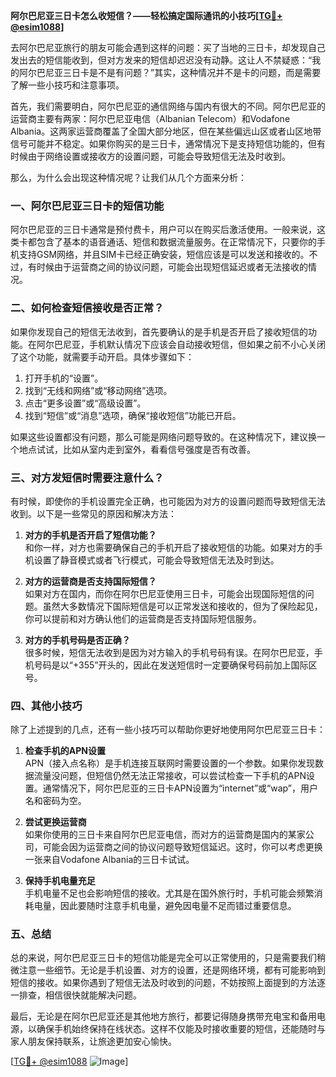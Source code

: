 **阿尔巴尼亚三日卡怎么收短信？——轻松搞定国际通讯的小技巧[[TG💪+ @esim1088](https://t.me/s/esim1088)]**

去阿尔巴尼亚旅行的朋友可能会遇到这样的问题：买了当地的三日卡，却发现自己发出去的短信能收到，但对方发来的短信却迟迟没有动静。这让人不禁疑惑：“我的阿尔巴尼亚三日卡是不是有问题？”其实，这种情况并不是卡的问题，而是需要了解一些小技巧和注意事项。

首先，我们需要明白，阿尔巴尼亚的通信网络与国内有很大的不同。阿尔巴尼亚的运营商主要有两家：阿尔巴尼亚电信（Albanian Telecom）和Vodafone Albania。这两家运营商覆盖了全国大部分地区，但在某些偏远山区或者山区地带信号可能并不稳定。如果你购买的是三日卡，通常情况下是支持短信功能的，但有时候由于网络设置或接收方的设置问题，可能会导致短信无法及时收到。

那么，为什么会出现这种情况呢？让我们从几个方面来分析：

### 一、阿尔巴尼亚三日卡的短信功能

阿尔巴尼亚的三日卡通常是预付费卡，用户可以在购买后激活使用。一般来说，这类卡都包含了基本的语音通话、短信和数据流量服务。在正常情况下，只要你的手机支持GSM网络，并且SIM卡已经正确安装，短信应该是可以发送和接收的。不过，有时候由于运营商之间的协议问题，可能会出现短信延迟或者无法接收的情况。

### 二、如何检查短信接收是否正常？

如果你发现自己的短信无法收到，首先要确认的是手机是否开启了接收短信的功能。在阿尔巴尼亚，手机默认情况下应该会自动接收短信，但如果之前不小心关闭了这个功能，就需要手动开启。具体步骤如下：

1. 打开手机的“设置”。
2. 找到“无线和网络”或“移动网络”选项。
3. 点击“更多设置”或“高级设置”。
4. 找到“短信”或“消息”选项，确保“接收短信”功能已开启。

如果这些设置都没有问题，那么可能是网络问题导致的。在这种情况下，建议换一个地点试试，比如从室内走到室外，看看信号强度是否有改善。

### 三、对方发短信时需要注意什么？

有时候，即使你的手机设置完全正确，也可能因为对方的设置问题而导致短信无法收到。以下是一些常见的原因和解决方法：

1. **对方的手机是否开启了短信功能？**  
   和你一样，对方也需要确保自己的手机开启了接收短信的功能。如果对方的手机设置了静音模式或者飞行模式，可能会导致短信无法及时到达。

2. **对方的运营商是否支持国际短信？**  
   如果对方在国内，而你在阿尔巴尼亚使用三日卡，可能会出现国际短信的问题。虽然大多数情况下国际短信是可以正常发送和接收的，但为了保险起见，你可以提前和对方确认他们的运营商是否支持国际短信服务。

3. **对方的手机号码是否正确？**  
   很多时候，短信无法收到是因为对方输入的手机号码有误。在阿尔巴尼亚，手机号码是以“+355”开头的，因此在发送短信时一定要确保号码前加上国际区号。

### 四、其他小技巧

除了上述提到的几点，还有一些小技巧可以帮助你更好地使用阿尔巴尼亚三日卡：

1. **检查手机的APN设置**  
   APN（接入点名称）是手机连接互联网时需要设置的一个参数。如果你发现数据流量没问题，但短信仍然无法正常接收，可以尝试检查一下手机的APN设置。通常情况下，阿尔巴尼亚的三日卡APN设置为“internet”或“wap”，用户名和密码为空。

2. **尝试更换运营商**  
   如果你使用的三日卡来自阿尔巴尼亚电信，而对方的运营商是国内的某家公司，可能会因为运营商之间的协议问题导致短信延迟。这时，你可以考虑更换一张来自Vodafone Albania的三日卡试试。

3. **保持手机电量充足**  
   手机电量不足也会影响短信的接收。尤其是在国外旅行时，手机可能会频繁消耗电量，因此要随时注意手机电量，避免因电量不足而错过重要信息。

### 五、总结

总的来说，阿尔巴尼亚三日卡的短信功能是完全可以正常使用的，只是需要我们稍微注意一些细节。无论是手机设置、对方的设置，还是网络环境，都有可能影响到短信的接收。如果你遇到了短信无法及时收到的问题，不妨按照上面提到的方法逐一排查，相信很快就能解决问题。

最后，无论是在阿尔巴尼亚还是其他地方旅行，都要记得随身携带充电宝和备用电源，以确保手机始终保持在线状态。这样不仅能及时接收重要的短信，还能随时与家人朋友保持联系，让旅途更加安心愉快。

[[TG💪+ @esim1088](https://t.me/s/esim1088) ![Image](https://i.postimg.cc/4NQfJmqS/Snipaste-2025-05-13-00-14-12.png)]